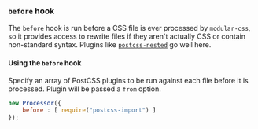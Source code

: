 ### `before` hook

The `before` hook is run before a CSS file is ever processed by `modular-css`, so it provides access to rewrite files if they aren't actually CSS or contain non-standard syntax. Plugins like [`postcss-nested`](https://github.com/postcss/postcss-nested) go well here.


#### Using the `before` hook

Specify an array of PostCSS plugins to be run against each file before it is processed. Plugin will be passed a `from` option.

```js
new Processor({
    before : [ require("postcss-import") ]
});
```
